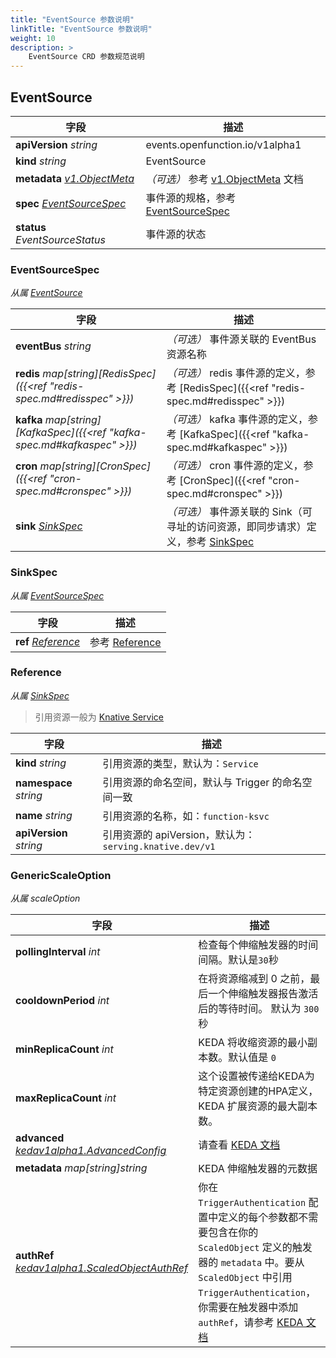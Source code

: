 ```yaml
---
title: "EventSource 参数说明"
linkTitle: "EventSource 参数说明"
weight: 10
description: >
    EventSource CRD 参数规范说明
---
```


## EventSource

| 字段                                                         | 描述                                                         |
| ------------------------------------------------------------ | ------------------------------------------------------------ |
| **apiVersion** *string*                                      | events.openfunction.io/v1alpha1                              |
| **kind** *string*                                            | EventSource                                                  |
| **metadata** *[v1.ObjectMeta](https://pkg.go.dev/k8s.io/apimachinery/pkg/apis/meta/v1#ObjectMeta)* | *（可选）* 参考 [v1.ObjectMeta](https://pkg.go.dev/k8s.io/apimachinery/pkg/apis/meta/v1#ObjectMeta) 文档 |
| **spec** *[EventSourceSpec](#eventsourcespec)*               | 事件源的规格，参考 [EventSourceSpec](#eventsourcespec)       |
| **status** *EventSourceStatus*                               | 事件源的状态                                                 |

### EventSourceSpec

*从属 [EventSource](#eventsource)*

| 字段                                                         | 描述                                                         |
| ------------------------------------------------------------ | ------------------------------------------------------------ |
| **eventBus** *string*                                        | *（可选）* 事件源关联的 EventBus 资源名称                    |
| **redis** *map\[string][RedisSpec]({{<ref "redis-spec.md#redisspec" >}})* | *（可选）* redis 事件源的定义，参考 [RedisSpec]({{<ref "redis-spec.md#redisspec" >}}) |
| **kafka** *map\[string][KafkaSpec]({{<ref "kafka-spec.md#kafkaspec" >}})* | *（可选）* kafka 事件源的定义，参考 [KafkaSpec]({{<ref "kafka-spec.md#kafkaspec" >}}) |
| **cron** *map\[string][CronSpec]({{<ref "cron-spec.md#cronspec" >}})* | *（可选）* cron 事件源的定义，参考 [CronSpec]({{<ref "cron-spec.md#cronspec" >}}) |
| **sink** *[SinkSpec](#sinkspec)*                             | *（可选）* 事件源关联的 Sink（可寻址的访问资源，即同步请求）定义，参考 [SinkSpec](#sinkspec) |

### SinkSpec

*从属 [EventSourceSpec](#eventsourcespec)*

| 字段                              | 描述                         |
| --------------------------------- | ---------------------------- |
| **ref** *[Reference](#reference)* | 参考 [Reference](#reference) |

### Reference

*从属 [SinkSpec](#sinkspec)*

> 引用资源一般为 [Knative Service](https://knative.dev/docs/reference/api/serving-api/#serving.knative.dev/v1.Service) 

| 字段                    | 描述                                                    |
| ----------------------- | ------------------------------------------------------- |
| **kind** *string*       | 引用资源的类型，默认为：`Service`                       |
| **namespace** *string*  | 引用资源的命名空间，默认与 Trigger 的命名空间一致       |
| **name** *string*       | 引用资源的名称，如：`function-ksvc`                     |
| **apiVersion** *string* | 引用资源的 apiVersion，默认为：`serving.knative.dev/v1` |

### GenericScaleOption

*从属 scaleOption*

| 字段                                                         | 描述                                                         |
| ------------------------------------------------------------ | ------------------------------------------------------------ |
| **pollingInterval** *int*                                    | 检查每个伸缩触发器的时间间隔。默认是`30`秒                   |
| **cooldownPeriod** *int*                                     | 在将资源缩减到 0 之前，最后一个伸缩触发器报告激活后的等待时间。 默认为 `300` 秒 |
| **minReplicaCount** *int*                                    | KEDA 将收缩资源的最小副本数。默认值是 `0`                    |
| **maxReplicaCount** *int*                                    | 这个设置被传递给KEDA为特定资源创建的HPA定义，KEDA 扩展资源的最大副本数。 |
| **advanced** *[kedav1alpha1.AdvancedConfig](https://pkg.go.dev/github.com/kedacore/keda/v2/api/v1alpha1#AdvancedConfig)* | 请查看 [KEDA 文档](https://keda.sh/docs/2.4/concepts/scaling-deployments/) |
| **metadata** *map[string]string*                             | KEDA 伸缩触发器的元数据                                      |
| **authRef** *[kedav1alpha1.ScaledObjectAuthRef](https://pkg.go.dev/github.com/kedacore/keda/v2/api/v1alpha1#ScaledObjectAuthRef)* | 你在 `TriggerAuthentication` 配置中定义的每个参数都不需要包含在你的 `ScaledObject` 定义的触发器的 `metadata` 中。要从 `ScaledObject` 中引用 `TriggerAuthentication`，你需要在触发器中添加 `authRef`，请参考 [KEDA 文档](https://keda.sh/docs/2.4/concepts/authentication/) |


